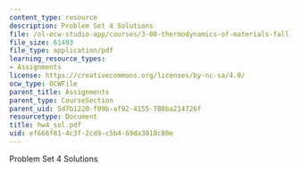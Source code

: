 ```yaml
---
content_type: resource
description: Problem Set 4 Solutions
file: /ol-ocw-studio-app/courses/3-00-thermodynamics-of-materials-fall-2002/ef666f814c3f2cd9c5b469da3010c80e_hw4_sol.pdf
file_size: 61493
file_type: application/pdf
learning_resource_types:
- Assignments
license: https://creativecommons.org/licenses/by-nc-sa/4.0/
ocw_type: OCWFile
parent_title: Assignments
parent_type: CourseSection
parent_uid: 5d7b1220-f09b-af92-4155-788ba214726f
resourcetype: Document
title: hw4_sol.pdf
uid: ef666f81-4c3f-2cd9-c5b4-69da3010c80e
---
```

Problem Set 4 Solutions